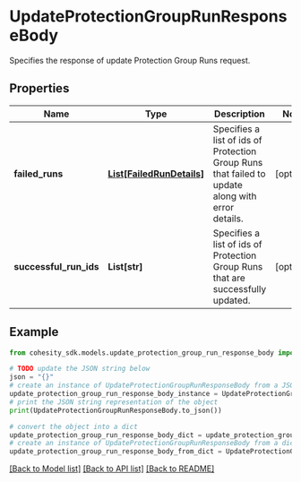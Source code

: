 # UpdateProtectionGroupRunResponseBody

Specifies the response of update Protection Group Runs request.

## Properties

Name | Type | Description | Notes
------------ | ------------- | ------------- | -------------
**failed_runs** | [**List[FailedRunDetails]**](FailedRunDetails.md) | Specifies a list of ids of Protection Group Runs that failed to update along with error details. | [optional] 
**successful_run_ids** | **List[str]** | Specifies a list of ids of Protection Group Runs that are successfully updated. | [optional] 

## Example

```python
from cohesity_sdk.models.update_protection_group_run_response_body import UpdateProtectionGroupRunResponseBody

# TODO update the JSON string below
json = "{}"
# create an instance of UpdateProtectionGroupRunResponseBody from a JSON string
update_protection_group_run_response_body_instance = UpdateProtectionGroupRunResponseBody.from_json(json)
# print the JSON string representation of the object
print(UpdateProtectionGroupRunResponseBody.to_json())

# convert the object into a dict
update_protection_group_run_response_body_dict = update_protection_group_run_response_body_instance.to_dict()
# create an instance of UpdateProtectionGroupRunResponseBody from a dict
update_protection_group_run_response_body_from_dict = UpdateProtectionGroupRunResponseBody.from_dict(update_protection_group_run_response_body_dict)
```
[[Back to Model list]](../README.md#documentation-for-models) [[Back to API list]](../README.md#documentation-for-api-endpoints) [[Back to README]](../README.md)


